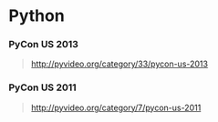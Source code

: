 Python
======

### PyCon US 2013
> http://pyvideo.org/category/33/pycon-us-2013

### PyCon US 2011
> http://pyvideo.org/category/7/pycon-us-2011
